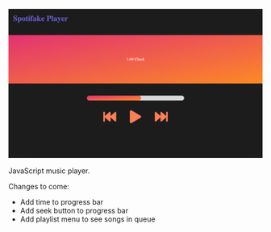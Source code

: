 ![](images/music-player.png)

JavaScript music player.

Changes to come:

- Add time to progress bar
- Add seek button to progress bar
- Add playlist menu to see songs in queue

